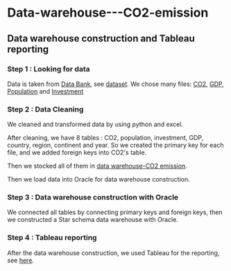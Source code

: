 # Data-warehouse---CO2-emission
## Data warehouse construction and Tableau reporting

### Step 1 : Looking for data
Data is taken from [Data Bank](https://data.worldbank.org/topic/19?end=2021&start=2000), see [dataset](https://github.com/thohoang87/Data-warehouse---CO2-emission/tree/main/dataset).
We chose many files: [CO2](https://github.com/thohoang87/Data-warehouse---CO2-emission/blob/909fd03f8f62e3d4839208e0aab250d601287e3c/dataset/CO2.xls), [GDP](https://github.com/thohoang87/Data-warehouse---CO2-emission/blob/main/dataset/GDP.xls), [Population](https://github.com/thohoang87/Data-warehouse---CO2-emission/blob/main/dataset/population.xls) and [Investment](https://github.com/thohoang87/Data-warehouse---CO2-emission/blob/main/dataset/investissementt.xls)

### Step 2 : Data Cleaning
We cleaned and transformed data by using python and excel.

After cleaning, we have 8 tables : CO2, population, investment, GDP, country, region, continent and year. So we created the primary key for each file, and we added foreign keys into CO2's table. 

Then we stocked all of them in [data warehouse-CO2 emission](https://github.com/thohoang87/Data-warehouse---CO2-emission/blob/main/dataset/data%20warehouse-CO2%20emission.xlsx).

Then we load data into Oracle for data warehouse construction.

### Step 3 : Data warehouse construction with Oracle
We connected all tables by connecting primary keys and foreign keys, then we constructed a Star schema data warehouse with Oracle.

### Step 4 : Tableau reporting
After the data warehouse construction, we used Tableau for the reporting, see [here](https://github.com/thohoang87/Data-warehouse---CO2-emission/blob/main/polution%20CO2.twbx).
